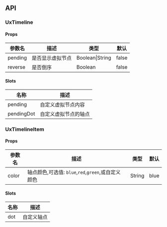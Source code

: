 ## API

### UxTimeline

#### Props

| 参数名  | 描述             | 类型            | 默认  |
| ------- | ---------------- | --------------- | ----- |
| pending | 是否显示虚拟节点 | Boolean\|String | false |
| reverse | 是否倒序         | Boolean         | false |

#### Slots

| 名称       | 描述                 |
| ---------- | -------------------- |
| pending    | 自定义虚拟节点内容   |
| pendingDot | 自定义虚拟节点的轴点 |

### UxTimelineItem

#### Props

| 参数名 | 描述                                               | 类型   | 默认 |
| ------ | -------------------------------------------------- | ------ | ---- |
| color  | 轴点颜色,可选值: `blue`,`red`,`green`,或自定义颜色 | String | blue |

#### Slots

| 名称 | 描述       |
| ---- | ---------- |
| dot  | 自定义轴点 |
